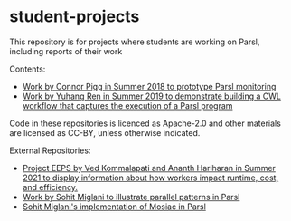 # student-projects

This repository is for projects where students are working on Parsl, including reports of their work

Contents: 
* [Work by Connor Pigg in Summer 2018 to prototype Parsl monitoring](2018-summer-connor-monitoring)
* [Work by Yuhang Ren in Summer 2019 to demonstrate building a CWL workflow that captures the execution of a Parsl program](2019-summer-Parsl-to-CWL)

Code in these repositories is licenced as Apache-2.0 and other materials are licensed as CC-BY, unless otherwise indicated.


External Repositories:
* [Project EEPS by Ved Kommalapati and Ananth Hariharan in Summer 2021 to display information about how workers impact runtime, cost, and efficiency.](https://github.com/kommav/EEPS)
* [Work by Sohit Miglani to illustrate parallel patterns in Parsl](https://github.com/Parsl/parallel_patterns)
* [Sohit Miglani's implementation of Mosiac in Parsl](https://github.com/Parsl/parallel_patterns)
